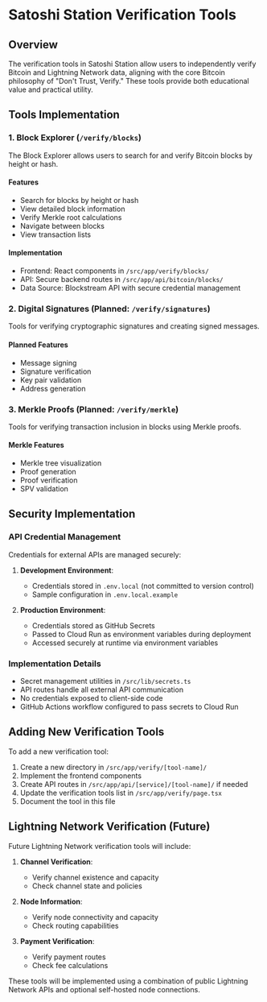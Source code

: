 # Satoshi Station Verification Tools

## Overview

The verification tools in Satoshi Station allow users to independently verify Bitcoin and Lightning Network data, aligning with the core Bitcoin philosophy of "Don't Trust, Verify." These tools provide both educational value and practical utility.

## Tools Implementation

### 1. Block Explorer (`/verify/blocks`)

The Block Explorer allows users to search for and verify Bitcoin blocks by height or hash.

#### Features

- Search for blocks by height or hash
- View detailed block information
- Verify Merkle root calculations
- Navigate between blocks
- View transaction lists

#### Implementation

- Frontend: React components in `/src/app/verify/blocks/`
- API: Secure backend routes in `/src/app/api/bitcoin/blocks/`
- Data Source: Blockstream API with secure credential management

### 2. Digital Signatures (Planned: `/verify/signatures`)

Tools for verifying cryptographic signatures and creating signed messages.

#### Planned Features

- Message signing
- Signature verification
- Key pair validation
- Address generation

### 3. Merkle Proofs (Planned: `/verify/merkle`)

Tools for verifying transaction inclusion in blocks using Merkle proofs.

#### Merkle Features

- Merkle tree visualization
- Proof generation
- Proof verification
- SPV validation

## Security Implementation

### API Credential Management

Credentials for external APIs are managed securely:

1. **Development Environment**:
   - Credentials stored in `.env.local` (not committed to version control)
   - Sample configuration in `.env.local.example`

2. **Production Environment**:
   - Credentials stored as GitHub Secrets
   - Passed to Cloud Run as environment variables during deployment
   - Accessed securely at runtime via environment variables

### Implementation Details

- Secret management utilities in `/src/lib/secrets.ts`
- API routes handle all external API communication
- No credentials exposed to client-side code
- GitHub Actions workflow configured to pass secrets to Cloud Run

## Adding New Verification Tools

To add a new verification tool:

1. Create a new directory in `/src/app/verify/[tool-name]/`
2. Implement the frontend components
3. Create API routes in `/src/app/api/[service]/[tool-name]/` if needed
4. Update the verification tools list in `/src/app/verify/page.tsx`
5. Document the tool in this file

## Lightning Network Verification (Future)

Future Lightning Network verification tools will include:

1. **Channel Verification**:
   - Verify channel existence and capacity
   - Check channel state and policies

2. **Node Information**:
   - Verify node connectivity and capacity
   - Check routing capabilities

3. **Payment Verification**:
   - Verify payment routes
   - Check fee calculations

These tools will be implemented using a combination of public Lightning Network APIs and optional self-hosted node connections.

